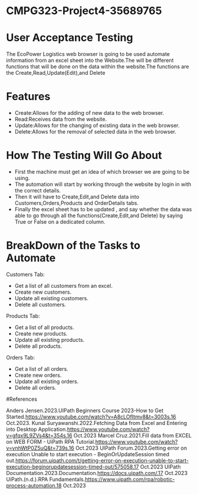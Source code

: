 # CMPG323-Project4-35689765

# User Acceptance Testing

The EcoPower Logistics web browser is going to be used automate information from an excel sheet into the Website.The will be different functions that will be done on the data within the website.The functions are the Create,Read,Update(Edit),and Delete

# Features

- Create:Allows for the adding of new data to the web browser.
- Read:Receives data from the website.
- Update:Allows for the changing of existing data in the web browser.
- Delete:Allows for the removal of selected data in the web browser.

# How The Testing Will Go About

- First the machine must get an idea of which browser we are going to be using.
- The automation will start by working through the website by login in with the correct details.
- Then it will have to Create,Edit,and Delete data into Customers,Orders,Products and OrderDetails tabs.
- Finally the excel sheet has to be updated , and say whether the data was able to go through all the functions(Create,Edit,and Delete) by saying True or False on a dedicated column.
  
# BreakDown of the Tasks to Automate

Customers Tab:

- Get a list of all customers from an excel.
- Create new customers.
- Update all existing customers.
- Delete all customers.

Products Tab:

- Get a list of all products.
- Create new products.
- Update all existing products.
- Delete all products.

Orders Tab:

- Get a list of all orders.
- Create new orders.
- Update all existing orders.
- Delete all orders.

#References

Anders Jensen.2023.UIPath Beginners Course 2023-How to Get Started.https://www.youtube.com/watch?v=A8cLOfItmv8&t=3003s.16 Oct.2023.
Kunal Suryawanshi.2022.Fetching Data from Excel and Entering into Desktop Application.https://www.youtube.com/watch?v=gfqx9L9ZVs4&t=354s.16 Oct.2023
Marcel Cruz.2021.Fill data from EXCEL on WEB FORM - UiPath RPA Tutorial.https://www.youtube.com/watch?v=vnhWtP0Z5uQ&t=739s.16 Oct.2023
UIPath Forum.2023.Getting error on execution Unable to start execution - BeginOrUpdateSession timed out.https://forum.uipath.com/t/getting-error-on-execution-unable-to-start-execution-beginorupdatesession-timed-out/575058.17 Oct.2023
UIPath Documentation.2023.Documentation.https://docs.uipath.com/.17 Oct.2023
UiPath.(n.d.).RPA Fundamentals.https://www.uipath.com/rpa/robotic-process-automation.18 Oct.2023
